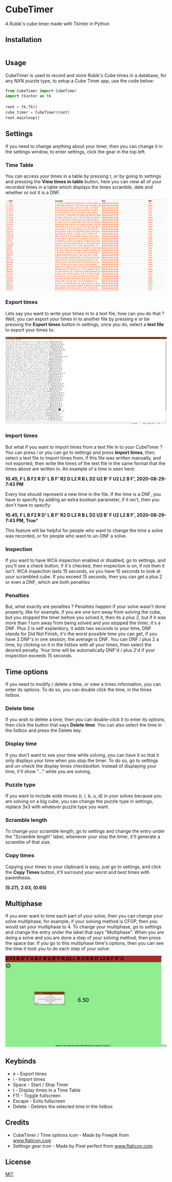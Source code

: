 # CubeTimer
A Rubik's cube timer made with Tkinter in Python

## Installation
```bash

```
## Usage
CubeTimer is used to record and store Rubik's Cube times in a database, for any NXN puzzle type, to setup a Cube Timer app, use the code below:
```python
from CubeTimer import CubeTimer
import tkinter as tk

root = tk.Tk()
cube_timer = CubeTimer(root)
root.mainloop()
```

## Settings
If you need to change anything about your timer, then you can change it in the settings window, to enter settings, click the gear in the top left.


### Time Table
You can access your times in a table by pressing t, or by going to settings and pressing the **View times in table** button, here you can view all of your recorded times in a table which displays the times scramble, date and whether or not it is a DNF.

![Time Table](/Screenshots/TimeTable.png)

### Export times
Lets say you want to write your times in to a text file, how can you do that ? Well, you can export your times in to another file by pressing e or be pressing the **Export times** button in settings,
once you do, select a **text file** to export your times to.

![Export times](/Screenshots/ExportTimesCropped.png)
### Import times
But what if you want to import times from a text file in to your CubeTimer ? You can press i or you can go to settings and press **Import times**, then, select a text file to import times from, if this file was written manually, and not exported, then write the times of the text file in the same format that the times above are written in. An example of a time is seen here:

**10.45, F L B F2 R D' L B F' R2 D L2 R B L D2 U2 B' F U2 L2 B F', 2020-08-29-7:43 PM**

Every line should represent a new time in the file. If the time is a DNF, you have to specify by adding an extra boolean parameter, if it isn't, then you don't have to specify:

**10.45, F L B F2 R D' L B F' R2 D L2 R B L D2 U2 B' F U2 L2 B F', 2020-08-29-7:43 PM, True***

This feature will be helpful for people who want to change the time a solve was recorded, or for people who want to un-DNF a solve.
### Inspection
If you want to have WCA inspection enabled or disabled, go to settings, and you'll see a check button, if it's checked, then inspection is on, if not then it isn't. WCA inspection lasts 15 seconds, so you have 15 seconds to look at your scrambled cube. If you exceed 15 seconds, then you can get a plus 2 or even a DNF, which are both penalties

### Penalties
But, what exactly are penalties ? Penalties happen if your solve wasn't done properly, like for example, if you are one turn away from solving the cube, but you stopped the timer before you solved it, then its a plus 2, but if it was more than 1 turn away from being solved and you stopped the timer, it's a DNF. Plus 2 is self explanitory, it adds two seconds to your time, DNF stands for Did Not Finish, it's the worst possible time you can get, if you have 2 DNF's in one session, the average is DNF. You can DNF / plus 2 a time, by clicking on it in the listbox with all your times, then select the desired penalty. Your time will be automatically DNF'd / plus 2'd if your inspection exceeds 15 seconds.

## Time options
If you need to modify / delete a time, or view a times information, you can enter its options. To do so, you can double click the time, in the times listbox.

### Delete time
If you wish to delete a time, then you can double-click it to enter its options, then click the button that says **Delete time**. You can also select the time in the listbox and press the Delete key.

### Display time
If you don't want to see your time while solving, you can have it so that it only displays your time when you stop the timer. To do so, go to settings and un-check the display times checkbutton. Instead of displaying your time, it'll show "..." while you are solving.

### Puzzle type
If you want to include wide moves (r, l, b, u, d) in your solves because you are solving on a big cube, you can change the puzzle type in settings, replace 3x3 with whatever puzzle type you want.

### Scramble length
To change your scramble length, go to settings and change the entry under the "Scramble length" label, whenever your stop the timer, it'll generate a scramble of that size.

### Copy times
Copying your times to your clipboard is easy, just go to settings, and click the **Copy Times** button, it'll surround your worst and best times with parenthesis.

**(5.27), 2.03, (0.65)**

## Multiphase
If you ever want to time each part of your solve, then you can change your solve multiphase, for example, if your solving method is CFOP, then you would set your multiphase to 4. To change your multiphase, go to settings and change the entry under the label that says "Multiphase". When you are doing a solve and you are done a step of your solving method, then press the space bar. If you go to this multiphase time's options, then you can see the time it took you to do each step of your solve:

![Multiphase time](/Screenshots/MultiphaseTime.png)

## Keybinds
- e - Export times
- i - Import times
- Space - Start / Stop Timer
- t - Display times in a Time Table
- F11 - Toggle fullscreen
- Escape - Exits fullscreen
- Delete - Deletes the selected time in the listbox 

## Credits
- CubeTimer / Time options icon - Made by Freepik from www.flaticon.com
- Settings gear icon - Made by Pixel perfect from www.flaticon.com
## License
[MIT](https://choosealicense.com/licenses/mit/)
